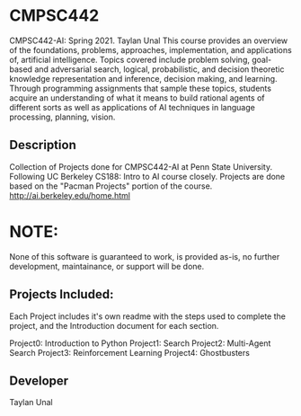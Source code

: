 # CMPSC442
CMPSC442-AI: Spring 2021. Taylan Unal
This course provides an overview of the foundations, problems, approaches, implementation, and applications of, artificial intelligence. Topics covered include problem solving, goal-based and adversarial search, logical, probabilistic, and decision theoretic knowledge representation and inference, decision making, and learning. Through programming assignments that sample these topics, students acquire an understanding of what it means to build rational agents of different sorts as well as applications of AI techniques in language processing, planning, vision.

## Description
Collection of Projects done for CMPSC442-AI at Penn State University. Following UC Berkeley CS188: Intro to AI course closely. Projects are done based on the "Pacman Projects" portion of the course. http://ai.berkeley.edu/home.html

# NOTE:
None of this software is guaranteed to work, is provided as-is, no further development, maintainance, or support will be done.

## Projects Included:
Each Project includes it's own readme with the steps used to complete the project, and the Introduction document for each section.

Project0: Introduction to Python
Project1: Search
Project2: Multi-Agent Search
Project3: Reinforcement Learning
Project4: Ghostbusters

## Developer
Taylan Unal
